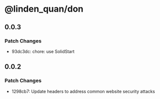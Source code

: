 # @linden_quan/don

## 0.0.3

### Patch Changes

- 93dc3dc: chore: use SolidStart

## 0.0.2

### Patch Changes

- 1298cb7: Update headers to address common website security attacks
